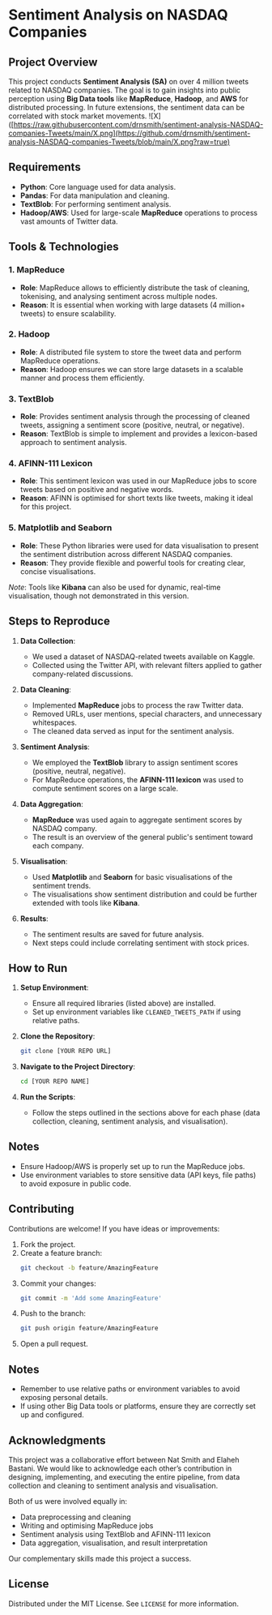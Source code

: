 # Sentiment Analysis on NASDAQ Companies

## Project Overview

This project conducts **Sentiment Analysis (SA)** on over 4 million tweets related to NASDAQ companies. The goal is to gain insights into public perception using **Big Data tools** like **MapReduce**, **Hadoop**, and **AWS** for distributed processing. In future extensions, the sentiment data can be correlated with stock market movements.
![X]([https://raw.githubusercontent.com/drnsmith/sentiment-analysis-NASDAQ-companies-Tweets/main/X.png](https://github.com/drnsmith/sentiment-analysis-NASDAQ-companies-Tweets/blob/main/X.png?raw=true)


## Requirements

- **Python**: Core language used for data analysis.
- **Pandas**: For data manipulation and cleaning.
- **TextBlob**: For performing sentiment analysis.
- **Hadoop/AWS**: Used for large-scale **MapReduce** operations to process vast amounts of Twitter data.

## Tools & Technologies

### 1. **MapReduce**
   - **Role**: MapReduce allows to efficiently distribute the task of cleaning, tokenising, and analysing sentiment across multiple nodes.
   - **Reason**: It is essential when working with large datasets (4 million+ tweets) to ensure scalability.
   
### 2. **Hadoop**
   - **Role**: A distributed file system to store the tweet data and perform MapReduce operations.
   - **Reason**: Hadoop ensures we can store large datasets in a scalable manner and process them efficiently.

### 3. **TextBlob**
   - **Role**: Provides sentiment analysis through the processing of cleaned tweets, assigning a sentiment score (positive, neutral, or negative).
   - **Reason**: TextBlob is simple to implement and provides a lexicon-based approach to sentiment analysis.

### 4. **AFINN-111 Lexicon**
   - **Role**: This sentiment lexicon was used in our MapReduce jobs to score tweets based on positive and negative words.
   - **Reason**: AFINN is optimised for short texts like tweets, making it ideal for this project.

### 5. **Matplotlib and Seaborn**
   - **Role**: These Python libraries were used for data visualisation to present the sentiment distribution across different NASDAQ companies.
   - **Reason**: They provide flexible and powerful tools for creating clear, concise visualisations.
   
   _Note_: Tools like **Kibana** can also be used for dynamic, real-time visualisation, though not demonstrated in this version.

## Steps to Reproduce

1. **Data Collection**: 
    - We used a dataset of NASDAQ-related tweets available on Kaggle.
    - Collected using the Twitter API, with relevant filters applied to gather company-related discussions.

2. **Data Cleaning**:
    - Implemented **MapReduce** jobs to process the raw Twitter data. 
    - Removed URLs, user mentions, special characters, and unnecessary whitespaces.
    - The cleaned data served as input for the sentiment analysis.

3. **Sentiment Analysis**:
    - We employed the **TextBlob** library to assign sentiment scores (positive, neutral, negative).
    - For MapReduce operations, the **AFINN-111 lexicon** was used to compute sentiment scores on a large scale.

4. **Data Aggregation**:
    - **MapReduce** was used again to aggregate sentiment scores by NASDAQ company.
    - The result is an overview of the general public's sentiment toward each company.

5. **Visualisation**:
    - Used **Matplotlib** and **Seaborn** for basic visualisations of the sentiment trends.
    - The visualisations show sentiment distribution and could be further extended with tools like **Kibana**.

6. **Results**:
    - The sentiment results are saved for future analysis.
    - Next steps could include correlating sentiment with stock prices.

## How to Run

1. **Setup Environment**:
    - Ensure all required libraries (listed above) are installed.
    - Set up environment variables like `CLEANED_TWEETS_PATH` if using relative paths.

2. **Clone the Repository**:
    ```bash
    git clone [YOUR REPO URL]
    ```

3. **Navigate to the Project Directory**:
    ```bash
    cd [YOUR REPO NAME]
    ```

4. **Run the Scripts**:
    - Follow the steps outlined in the sections above for each phase (data collection, cleaning, sentiment analysis, and visualisation).

## Notes

- Ensure Hadoop/AWS is properly set up to run the MapReduce jobs.
- Use environment variables to store sensitive data (API keys, file paths) to avoid exposure in public code.

## Contributing

Contributions are welcome! If you have ideas or improvements:
1. Fork the project.
2. Create a feature branch:
    ```bash
    git checkout -b feature/AmazingFeature
    ```
3. Commit your changes:
    ```bash
    git commit -m 'Add some AmazingFeature'
    ```
4. Push to the branch:
    ```bash
    git push origin feature/AmazingFeature
    ```
5. Open a pull request.

## Notes

- Remember to use relative paths or environment variables to avoid exposing personal details.
- If using other Big Data tools or platforms, ensure they are correctly set up and configured.

## Acknowledgments

This project was a collaborative effort between Nat Smith and Elaheh Bastani. We would like to acknowledge each other’s contribution in designing, implementing, and executing the entire pipeline, from data collection and cleaning to sentiment analysis and visualisation.

Both of us were involved equally in:
- Data preprocessing and cleaning
- Writing and optimising MapReduce jobs
- Sentiment analysis using TextBlob and AFINN-111 lexicon
- Data aggregation, visualisation, and result interpretation

Our complementary skills made this project a success.


## License
Distributed under the MIT License. See `LICENSE` for more information.




